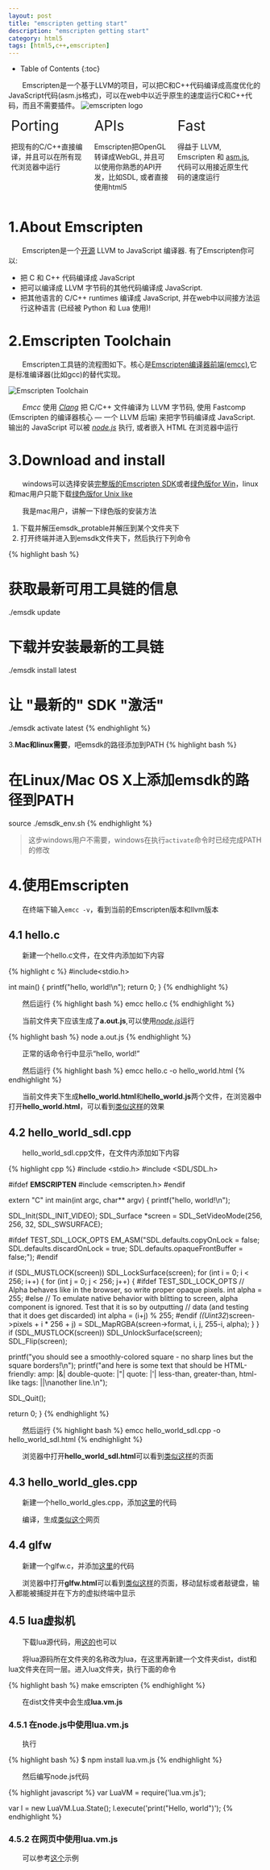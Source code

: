 ```yaml
---
layout: post
title: "emscripten getting start"
description: "emscripten getting start"
category: html5
tags: [html5,c++,emscripten]
---
```

* Table of Contents
{:toc}

&#160; &#160; &#160; &#160;Emscripten是一个基于LLVM的项目，可以把C和C++代码编译成高度优化的JavaScript代码(asm.js格式)，可以在web中以近乎原生的速度运行C和C++代码，而且不需要插件。
![emscripten logo](http://kripken.github.io/emscripten-site/_static/Emscripten_logo_full.png)
<!-- more -->

<div style="width:32%; display:inline-block;">
 <div  style="display:inline-block; vertical-align:text-top; margin-left:5px;margin-right:5px;">
  <div  style="font-size:2em; font-style:bold; margin-bottom:10px;">Porting</div>
  <div class="signpost-body" style=""><p>把现有的C/C++直接编译，并且可以在所有现代浏览器中运行</p></div>
 </div>
</div>
<div style="width:32%; display:inline-block; font-style:bold;">
 <div  style="display:inline-block; vertical-align:text-top; margin-left:5px;margin-right:5px;">
  <div  style="font-size:2em; font-style:bold; margin-bottom:10px;">APIs</div>
  <div class="signpost-body" style=""><p>Emscripten把OpenGL转译成WebGL, 并且可以使用你熟悉的API开发，比如SDL, 或者直接使用html5</p></div>
 </div>
</div>
<div style="width:32%; display:inline-block; font-style:bold;">
 <div  style="display:inline-block; vertical-align:text-top; margin-left:5px; margin-right:5px;">
  <div  style="font-size:2em; font-style:bold; margin-bottom:10px;">Fast</div>
  <div class="signpost-body" style=""><p>得益于 LLVM, Emscripten 和 <a href="http://asmjs.org">asm.js</a>,代码可以用接近原生代码的速度运行</p></div>
 </div>
</div>

# 1.About Emscripten

&#160; &#160; &#160; &#160;Emscripten是一个[开源](http://kripken.github.io/emscripten-site/docs/introducing_emscripten/emscripten_license.html#emscripten-license) LLVM to JavaScript 编译器. 有了Emscripten你可以:

- 把 C 和 C++ 代码编译成 JavaScript
- 把可以编译成 LLVM 字节码的其他代码编译成 JavaScript.
- 把其他语言的 C/C++ runtimes 编译成 JavaScript, 并在web中以间接方法运行这种语言 (已经被 Python 和 Lua 使用)!

# 2.Emscripten Toolchain

&#160; &#160; &#160; &#160;Emscripten工具链的流程图如下。核心是[Emscripten编译器前端(emcc)](http://kripken.github.io/emscripten-site/docs/tools_reference/emcc.html#emccdoc),它是标准编译器(比如gcc)的替代实现。

![Emscripten Toolchain](http://kripken.github.io/emscripten-site/_images/EmscriptenToolchain.png)

&#160; &#160; &#160; &#160;*Emcc* 使用 [*Clang*](Clang) 把 C/C++ 文件编译为 LLVM 字节码, 使用 Fastcomp (Emscripten 的编译器核心 — 一个 LLVM 后端) 来把字节码编译成 JavaScript. 输出的 JavaScript 可以被 [*node.js*](http://kripken.github.io/emscripten-site/docs/site/glossary.html#term-node-js) 执行, 或者嵌入 HTML 在浏览器中运行

# 3.Download and install

&#160; &#160; &#160; &#160;windows可以选择安装[完整版的Emscripten SDK](https://s3.amazonaws.com/mozilla-games/emscripten/releases/emsdk-1.35.0-full-64bit.exe)或者[绿色版for Win](https://s3.amazonaws.com/mozilla-games/emscripten/releases/emsdk-1.35.0-portable-64bit.zip)，linux和mac用户只能下载[绿色版for Unix like](https://s3.amazonaws.com/mozilla-games/emscripten/releases/emsdk-portable.tar.gz)

&#160; &#160; &#160; &#160;我是mac用户，讲解一下绿色版的安装方法

1. 下载并解压emsdk_protable并解压到某个文件夹下
2. 打开终端并进入到emsdk文件夹下，然后执行下列命令

{% highlight bash %}
# 获取最新可用工具链的信息
./emsdk update

# 下载并安装最新的工具链
./emsdk install latest

# 让 "最新的" SDK "激活"
./emsdk activate latest
{% endhighlight %}

3.**Mac和linux需要**，吧emsdk的路径添加到PATH
{% highlight bash %}
# 在Linux/Mac OS X上添加emsdk的路径到PATH
source ./emsdk_env.sh
{% endhighlight %}

> 这步windows用户不需要，windows在执行`activate`命令时已经完成PATH的修改


# 4.使用Emscripten

&#160; &#160; &#160; &#160;在终端下输入`emcc -v`，看到当前的Emscripten版本和llvm版本

## 4.1 hello.c

&#160; &#160; &#160; &#160;新建一个hello.c文件，在文件内添加如下内容

{% highlight c %}
#include<stdio.h>

int main() {
  printf("hello, world!\n");
  return 0;
}
{% endhighlight %}

&#160; &#160; &#160; &#160;然后运行
{% highlight bash %}
emcc hello.c
{% endhighlight %}

&#160; &#160; &#160; &#160;当前文件夹下应该生成了**a.out.js**,可以使用[*node.js*](node.js)运行

{% highlight bash %}
node a.out.js
{% endhighlight %}

&#160; &#160; &#160; &#160;正常的话命令行中显示“hello, world!”

&#160; &#160; &#160; &#160;然后运行
{% highlight bash %}
emcc hello.c -o hello_world.html
{% endhighlight %}

&#160; &#160; &#160; &#160;当前文件夹下生成**hello_world.html**和**hello_world.js**两个文件，在浏览器中打开**hello_world.html**，可以看到[类似这样](http://aicdg.com/emscriptenDemos/hello/hello-html.html)的效果

## 4.2 hello_world_sdl.cpp

&#160; &#160; &#160; &#160;hello_world_sdl.cpp文件，在文件内添加如下内容

{% highlight cpp %}
#include <stdio.h>
#include <SDL/SDL.h>

#ifdef __EMSCRIPTEN__
#include <emscripten.h>
#endif

extern "C" int main(int argc, char** argv) {
  printf("hello, world!\n");

  SDL_Init(SDL_INIT_VIDEO);
  SDL_Surface *screen = SDL_SetVideoMode(256, 256, 32, SDL_SWSURFACE);

#ifdef TEST_SDL_LOCK_OPTS
  EM_ASM("SDL.defaults.copyOnLock = false; SDL.defaults.discardOnLock = true; SDL.defaults.opaqueFrontBuffer = false;");
#endif

  if (SDL_MUSTLOCK(screen)) SDL_LockSurface(screen);
  for (int i = 0; i < 256; i++) {
    for (int j = 0; j < 256; j++) {
#ifdef TEST_SDL_LOCK_OPTS
      // Alpha behaves like in the browser, so write proper opaque pixels.
      int alpha = 255;
#else
      // To emulate native behavior with blitting to screen, alpha component is ignored. Test that it is so by outputting
      // data (and testing that it does get discarded)
      int alpha = (i+j) % 255;
#endif
      *((Uint32*)screen->pixels + i * 256 + j) = SDL_MapRGBA(screen->format, i, j, 255-i, alpha);
    }
  }
  if (SDL_MUSTLOCK(screen)) SDL_UnlockSurface(screen);
  SDL_Flip(screen); 

  printf("you should see a smoothly-colored square - no sharp lines but the square borders!\n");
  printf("and here is some text that should be HTML-friendly: amp: |&| double-quote: |\"| quote: |'| less-than, greater-than, html-like tags: |<cheez></cheez>|\nanother line.\n");

  SDL_Quit();

  return 0;
}
{% endhighlight %}

&#160; &#160; &#160; &#160;然后运行
{% highlight bash %}
emcc hello_world_sdl.cpp -o hello_world_sdl.html
{% endhighlight %}

&#160; &#160; &#160; &#160;浏览器中打开**hello\_world\_sdl.html**可以看到[类似这样](http://aicdg.com/emscriptenDemos/hello_world_sdl/hello_world_sdl.html)的页面

## 4.3 hello\_world\_gles.cpp

&#160; &#160; &#160; &#160;新建一个hello_world_gles.cpp，添加[这里](https://github.com/THISISAGOODNAME/emscriptenDemos/blob/gh-pages/hello_world_gles/hello_world_gles.c)的代码

&#160; &#160; &#160; &#160;编译，生成[类似这个](http://aicdg.com/emscriptenDemos/hello_world_gles/hello_world_gles.html)网页

## 4.4 glfw

&#160; &#160; &#160; &#160;新建一个glfw.c，并添加[这里](https://github.com/THISISAGOODNAME/emscriptenDemos/blob/gh-pages/glfw/glfw.c)的代码

&#160; &#160; &#160; &#160;浏览器中打开**glfw.html**可以看到[类似这样](http://aicdg.com/emscriptenDemos/glfw/glfw.html)的页面，移动鼠标或者敲键盘，输入都能被捕捉并在下方的虚拟终端中显示

## 4.5 lua虚拟机

&#160; &#160; &#160; &#160;下载lua源代码，用[这的](https://github.com/THISISAGOODNAME/emscriptenDemos/tree/gh-pages/lua/lua)也可以

&#160; &#160; &#160; &#160;将lua源码所在文件夹的名称改为lua，在这里再新建一个文件夹dist，dist和lua文件夹在同一层。进入lua文件夹，执行下面的命令

{% highlight bash %}
make emscripten
{% endhighlight %}

&#160; &#160; &#160; &#160;在dist文件夹中会生成**lua.vm.js**

### 4.5.1 在node.js中使用lua.vm.js

&#160; &#160; &#160; &#160;执行

{% highlight bash %}
$ npm install lua.vm.js
{% endhighlight %}

&#160; &#160; &#160; &#160;然后编写node.js代码

{% highlight javascript %}
var LuaVM = require('lua.vm.js');

var l = new LuaVM.Lua.State();
l.execute('print("Hello, world")');
{% endhighlight %}

### 4.5.2 在网页中使用lua.vm.js

&#160; &#160; &#160; &#160;可以参考[这个](http://aicdg.com/emscriptenDemos/lua/REPL/repl.html)示例